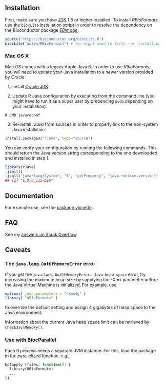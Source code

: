 ## Installation

First, make sure you have [JDK](http://www.oracle.com/technetwork/java/javase/downloads/index.html) 1.8 or higher installed.
To install *RBioFormats* use the `biocLite` installation script in order to resolve the dependency on the Bioconductor package *[EBImage](http://biocondcutor.org/packages/EBImage)*.

```r
source("https://bioconductor.org/biocLite.R")
biocLite("aoles/RBioFormats") # You might need to first run `install.packages("devtools")`
```

### Mac OS X

Mac OS comes with a legacy Apple Java 6. In order to use *RBioFormats*, you will need to update your Java installation to a newer version provided by Oracle.

1. Install [Oracle JDK](http://www.oracle.com/technetwork/java/javase/downloads/index.html).

2. Update R Java configuration by executing from the command line (you might have to run it as a super user by prepending `sudo` depending on your installation).
```
R CMD javareconf
```

3. Re-install *rJava* from sources in order to properly link to the non-system
Java installation.
```r
install.packages("rJava", type="source")
```

You can verify your configuration by running the following commands. This should return the Java version string corresponding to the one downloaded and installed in step 1.

```r
library(rJava)
.jinit()
.jcall("java/lang/System", "S", "getProperty", "java.runtime.version")
## [1] "1.8.0_112-b16" 
```

## Documentation

For example use, see the [package vignette](https://rawgit.com/aoles/RBioFormats/master/vignettes/RBioFormats.html).

## FAQ

See my [answers on Stack Overflow](http://stackoverflow.com/search?q=user:A2792099+rbioformats).

## Caveats

### The `java.lang.OutOfMemoryError` error

If you get the `java.lang.OutOfMemoryError: Java heap space` error, try increasing the maximum heap size by supplying the -Xmx parameter before the Java Virtual Machine is initialized. For example, use

```r
options( java.parameters = "-Xmx4g" )
library( "RBioFormats" )
```

to override the default setting and assign 4 gigabytes of heap space to the Java environment.

Information about the current Java heap space limit can be retrieved by `checkJavaMemory()`.

### Use with BiocParallel

Each R process needs a separate JVM instance. For this, load the package in the parallelized function, e.g.,

```r
bplapply (files, function(f) {
  library(RBioFormats)
  ...
})
```
